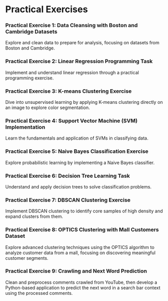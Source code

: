 # Practical Exercises

### Practical Exercise 1: Data Cleansing with Boston and Cambridge Datasets
Explore and clean data to prepare for analysis, focusing on datasets from Boston and Cambridge.

### Practical Exercise 2: Linear Regression Programming Task
Implement and understand linear regression through a practical programming exercise.

### Practical Exercise 3: K-means Clustering Exercise
Dive into unsupervised learning by applying K-means clustering directly on an image to explore color segmentation.

### Practical Exercise 4: Support Vector Machine (SVM) Implementation
Learn the fundamentals and application of SVMs in classifying data.

### Practical Exercise 5: Naive Bayes Classification Exercise
Explore probabilistic learning by implementing a Naive Bayes classifier.

### Practical Exercise 6: Decision Tree Learning Task
Understand and apply decision trees to solve classification problems.

### Practical Exercise 7: DBSCAN Clustering Exercise
Implement DBSCAN clustering to identify core samples of high density and expand clusters from them.

### Practical Exercise 8: OPTICS Clustering with Mall Customers Dataset
Explore advanced clustering techniques using the OPTICS algorithm to analyze customer data from a mall, focusing on discovering meaningful customer segments.

### Practical Exercise 9: Crawling and Next Word Prediction
Clean and preprocess comments crawled from YouTube, then develop a Python-based application to predict the next word in a search bar context using the processed comments.
